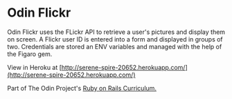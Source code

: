 # Odin Flickr

Odin Flickr uses the FLickr API to retrieve a user's pictures and display them on screen.  A Flickr user ID is entered into a form and displayed in groups of two.  Credentials are stored an ENV variables and managed with the help of the Figaro gem.  

View in Heroku at [http://serene-spire-20652.herokuapp.com/](http://serene-spire-20652.herokuapp.com/)

Part of The Odin Project's [Ruby on Rails Curriculum.](https://github.com/dvislearning/odin-flickr)